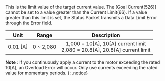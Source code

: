 This is the limit value of the target current value. The [Goal Current(526)] cannot be set to a value greater than the Current Limit(66). If a value greater than this limit is set, the Status Packet transmits a Data Limit Error through the Error field.


| Unit     | Range     | Description                                                                    |
| :------: | :-------: | :----------------------------------------------------------------------------: |
| 0.01 [A] | 0 ~ 2,080 | 1,000 = 10[A], 10[A] current limit<br />2,080 = 20.8[A], 20.8[A] current limit |

**Note** : If you continuously apply a current to the motor exceeding the rated 10[A], an Overload Error will occur. Only use currents exceeding the rated value for momentary periods.
{: .notice}